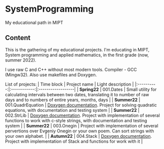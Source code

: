 # SystemProgramming
My educational path in MIPT

## Content
This is the gathering of my educational projects. I'm educating in MIPT, System programming and applied mathematics, in the first grade (now, summer 2022).

I use raw C and C++ without most modern tools. Compiler - GCC (Mingw32). Also use makefiles and Doxygen.

List of projects:
| Time block | Project name | Light description |
|:----------:|:------------:|:------------------|
| **Spring22** | 001.Dates | Small utility for calculating intervals between two dates, translating it to number of raw days and to numbers of entire years, months, days |
| **Summer22** | 001.QuadrEquation | [Doxygen documentation](null). Project for solving quadratic equations, with documentation and testing system |
| **Summer22** | 002.StrLib | [Doxygen documentation](null). Project with implementation of several functions to work with c-style strings, with documentation and testing system |
| **Summer22** | 003.Onegin | Project with implementation of several pervertions over Evgeniy Onegin or your own poem. Can sort strings with your own alphabet. |
| **Autumn22** | 004.Stack | [Doxygen documentation](null). Project with implementation of Stack and functions for work with it |
